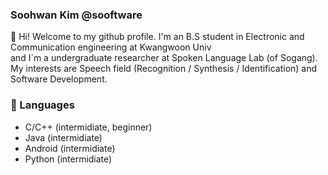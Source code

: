 ### Soohwan Kim @sooftware  
  
👋 Hi! Welcome to my github profile. I'm an B.S student in Electronic and Communication engineering at Kwangwoon Univ   
and I`m a undergraduate researcher at Spoken Language Lab (of Sogang).   
My interests are Speech field (Recognition / Synthesis / Identification) and Software Development.   

  
### 🔭 Languages  
* C/C++ (intermidiate, beginner)  
* Java (intermidiate)  
* Android (intermidiate)  
* Python (intermidiate)  

  
<!--
**sooftware/sooftware** is a ✨ _special_ ✨ repository because its `README.md` (this file) appears on your GitHub profile.

Here are some ideas to get you started:

- 🔭 I’m currently working on ...
- 🌱 I’m currently learning ...
- 👯 I’m looking to collaborate on ...
- 🤔 I’m looking for help with ...
- 💬 Ask me about ...
- 📫 How to reach me: ...
- 😄 Pronouns: ...
- ⚡ Fun fact: ...
-->
